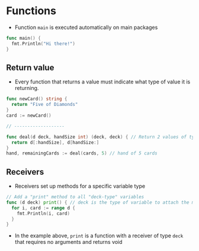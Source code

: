 # Functions

- Function `main` is executed automatically on main packages

```go
func main() {
  fmt.Println("Hi there!")
}
```

## Return value

- Every function that returns a value must indicate what type of value it is returning.

```go
func newCard() string {
  return "Five of Diamonds"
}
card := newCard()

// -------------------

func deal(d deck, handSize int) (deck, deck) { // Return 2 values of type deck
  return d[:handSize], d[handSize:]
}
hand, remainingCards := deal(cards, 5) // hand of 5 cards
```

## Receivers

- Receivers set up methods for a specific variable type

```go
// Add a "print" method to all "deck-type" variables
func (d deck) print() { // deck is the type of variable to attach the method to. "d" is the instance of deck type variable
  for i, card := range d {
    fmt.Println(i, card)
  }
}
```

- In the example above, `print` is a function with a receiver of type `deck` that requires no arguments and returns void
